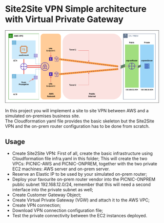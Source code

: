 # Site2Site VPN Simple architecture with Virtual Private Gateway

![Architecture](https://github.com/silverMatt92/aws-training/raw/master/Site2Site-VPN/VPN-architecture-fixed.png)

In this project you will implement a site to site VPN between AWS and a simulated on-premises business site.  
The Cloudformation yaml file provides the basic skeleton but the Site2Site VPN and the on-prem router configuration has to be done from scratch.

## Usage

- Create Site2Site VPN:
First of all, create the basic infrastructure using Cloudformation file
infra.yaml in this folder;
This will create the two VPCs: PICNIC-AWS and PICNIC-ONPREM, together with the
two private EC2 machines: AWS server and on-prem server.  
- Reserve an Elastic IP to be used by your simulated on-prem router;
- Deploy your favourite on-prem router vendor into the PICNIC-ONPREM public
  subnet 192.168.12.0/24, remember that this will need a second interface into
  the private subnet as well;
- Create Customer Gateway Object;
- Create Virtual Private Gateway (VGW) and attach it to the AWS VPC;
- Create VPN connection;
- Download VPN connection configuration file;
- Test the private connectivity between the EC2 instances deployed.
